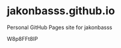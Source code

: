 # jakonbasss.github.io
Personal GitHub Pages site for jakonbasss

























W8p8FFt8IP
